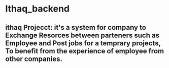 # Ithaq_backend
## ithaq Projecct: it's a system for company to Exchange Resorces between parteners such as Employee and Post jobs for a temprary projects, To benefit from the experience of employee from other companies.
